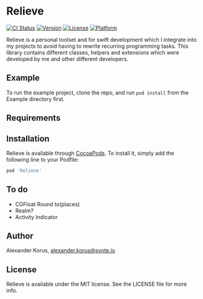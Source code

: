 # Relieve

[![CI Status](https://img.shields.io/travis/alexanderkorus/Relieve.svg?style=flat)](https://travis-ci.org/alexanderkorus/Relieve)
[![Version](https://img.shields.io/cocoapods/v/Relieve.svg?style=flat)](https://cocoapods.org/pods/Relieve)
[![License](https://img.shields.io/cocoapods/l/Relieve.svg?style=flat)](https://cocoapods.org/pods/Relieve)
[![Platform](https://img.shields.io/cocoapods/p/Relieve.svg?style=flat)](https://cocoapods.org/pods/Relieve)

Relieve is a personal toolset and for swift development which I integrate into my projects to avoid having to rewrite recurring programming tasks.
This library contains different classes, helpers and extensions which were developed by me and other different developers. 

## Example

To run the example project, clone the repo, and run `pod install` from the Example directory first.

## Requirements

## Installation

Relieve is available through [CocoaPods](https://cocoapods.org). To install
it, simply add the following line to your Podfile:

```ruby
pod 'Relieve'
```

## To do
- CGFloat Round to(places)
- Realm?
- Activity Indicator 

## Author

Alexander Korus, alexander.korus@svote.io

## License

Relieve is available under the MIT license. See the LICENSE file for more info.
